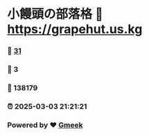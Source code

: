 # 小饅頭の部落格 :link: https://grapehut.us.kg 
### :page_facing_up: [31](https://grapehut.us.kg/tag.html) 
### :speech_balloon: 3 
### :hibiscus: 138179 
### :alarm_clock: 2025-03-03 21:21:21 
### Powered by :heart: [Gmeek](https://github.com/Meekdai/Gmeek)
